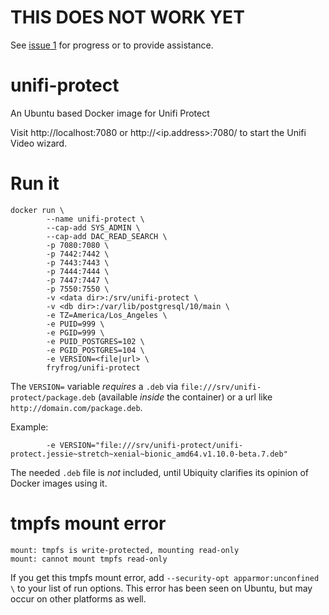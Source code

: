 # THIS DOES NOT WORK YET

See [issue 1](https://github.com/fryfrog/unifi-protect/issues/1) for progress or to provide assistance.

# unifi-protect
An Ubuntu based Docker image for Unifi Protect

Visit http://localhost:7080 or http://<ip.address>:7080/ to start the Unifi Video wizard.

# Run it
```
docker run \
        --name unifi-protect \
        --cap-add SYS_ADMIN \
        --cap-add DAC_READ_SEARCH \
        -p 7080:7080 \
        -p 7442:7442 \
        -p 7443:7443 \
        -p 7444:7444 \
        -p 7447:7447 \
        -p 7550:7550 \
        -v <data dir>:/srv/unifi-protect \
        -v <db dir>:/var/lib/postgresql/10/main \
        -e TZ=America/Los_Angeles \
        -e PUID=999 \
        -e PGID=999 \
        -e PUID_POSTGRES=102 \
        -e PGID_POSTGRES=104 \
        -e VERSION=<file|url> \
        fryfrog/unifi-protect
```

The `VERSION=` variable *requires* a `.deb` via `file:///srv/unifi-protect/package.deb` (available *inside* the container) or a url like `http://domain.com/package.deb`.

Example:
```
        -e VERSION="file:///srv/unifi-protect/unifi-protect.jessie~stretch~xenial~bionic_amd64.v1.10.0-beta.7.deb"
```

The needed `.deb` file is *not* included, until Ubiquity clarifies its opinion of Docker images using it.

#  tmpfs mount error

```
mount: tmpfs is write-protected, mounting read-only
mount: cannot mount tmpfs read-only
```

If you get this tmpfs mount error, add `--security-opt apparmor:unconfined \` to your list of run options. This error has been seen on Ubuntu, but may occur on other platforms as well.
